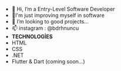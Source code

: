 








- 👋 Hi, I’m a Entry-Level Software Developer
- 💞️I'm just improving myself in software
- 👀 I’m looking to good projects...
- 📫 instagram : @bdrhnuncu 
- **TECHNOLOGİES**
- HTML
- CSS
- .NET
- Flutter & Dart (coming soon...)


